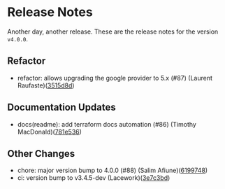 # Release Notes
Another day, another release. These are the release notes for the version `v4.0.0`.

## Refactor
* refactor: allows upgrading the google provider to 5.x (#87) (Laurent Raufaste)([3515d8d](https://github.com/lacework/terraform-gcp-audit-log/commit/3515d8d34b0ecc1096748a6e65bd44f90e3e3e56))
## Documentation Updates
* docs(readme): add terraform docs automation (#86) (Timothy MacDonald)([781e536](https://github.com/lacework/terraform-gcp-audit-log/commit/781e53640f9d35f320c0d7260fd7fdf8b6617296))
## Other Changes
* chore: major version bump to 4.0.0 (#88) (Salim Afiune)([6199748](https://github.com/lacework/terraform-gcp-audit-log/commit/61997480f8c19e99596fb714484e2be7e45b7111))
* ci: version bump to v3.4.5-dev (Lacework)([3e7c3bd](https://github.com/lacework/terraform-gcp-audit-log/commit/3e7c3bd9e23d49efab8e3e2f00c8b20028ecb28e))
